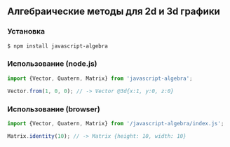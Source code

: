 ## Алгебраические методы для 2d и 3d графики

### Установка
```bash
$ npm install javascript-algebra
```

### Использование (node.js)
```javascript
import {Vector, Quatern, Matrix} from 'javascript-algebra';

Vector.from(1, 0, 0); // -> Vector @3d{x:1, y:0, z:0}
```

### Использование (browser)
```javascript
import {Vector, Quatern, Matrix} from '/javascript-algebra/index.js';

Matrix.identity(10); // -> Matrix {height: 10, width: 10}
```
